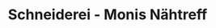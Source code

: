 ---
title: "Schneiderei - Monis Nähtreff"
url: /mainz/schneiderei-monis-naehtreff/
shop: Schneiderei
---
